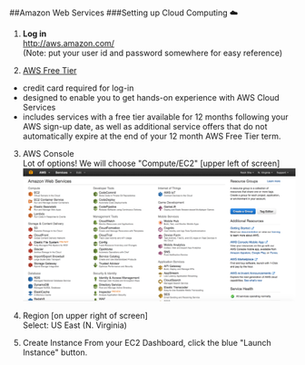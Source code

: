 ##Amazon Web Services 
###Setting up Cloud Computing :cloud:

1.  **Log in**  
  http://aws.amazon.com/  
  (Note:  put your user id and password somewhere for easy reference)

2.  [AWS Free Tier](https://aws.amazon.com/free/)  
  * credit card required for log-in
  * designed to enable you to get hands-on experience with AWS Cloud Services
  * includes services with a free tier available for 12 months following your AWS sign-up date, as well as additional service offers that do not automatically expire at the end of your 12 month AWS Free Tier term.

3.  AWS Console  
  Lot of options!  We will choose "Compute/EC2"  [upper left of screen]  
  ![AWS Console](img/aws_console.png)

4.  Region [on upper right of screen]  
  Select:  US East (N. Virginia)

5.  Create Instance
    From your EC2 Dashboard, click the blue "Launch Instance" button.

